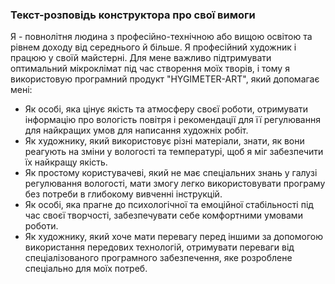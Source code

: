 ### Текст-розповідь конструктора про свої вимоги

Я - повнолітня людина з професійно-технічною або вищою освітою та рівнем доходу від середнього й більше. Я професійний художник і працюю у своїй майстерні. Для мене важливо підтримувати оптимальний мікроклімат під час створення моїх творів, і тому я використовую програмний продукт "HYGIMETER-ART", який допомагає мені:

- Як особі, яка цінує якість та атмосферу своєї роботи, отримувати інформацію про вологість повітря і рекомендації для її регулювання для найкращих умов для написання художніх робіт.
- Як художнику, який використовує різні матеріали, знати, як вони реагують на зміни у вологості та температурі, щоб я міг забезпечити їх найкращу якість.
- Як простому користувачеві, який не має спеціальних знань у галузі регулювання вологості, мати змогу легко використовувати програму без потреби в глибокому вивченні інструкцій.
- Як особі, яка прагне до психологічної та емоційної стабільності під час своєї творчості, забезпечувати себе комфортними умовами роботи.
- Як художнику, який хоче мати перевагу перед іншими за допомогою використання передових технологій, отримувати переваги від спеціалізованого програмного забезпечення, яке розроблене спеціально для моїх потреб.
